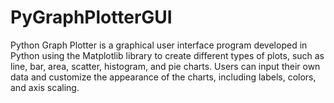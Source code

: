 # PyGraphPlotterGUI
Python Graph Plotter is a graphical user interface program developed in Python using the Matplotlib library to create different types of plots, such as line, bar, area, scatter, histogram, and pie charts. Users can input their own data and customize the appearance of the charts, including labels, colors, and axis scaling.
